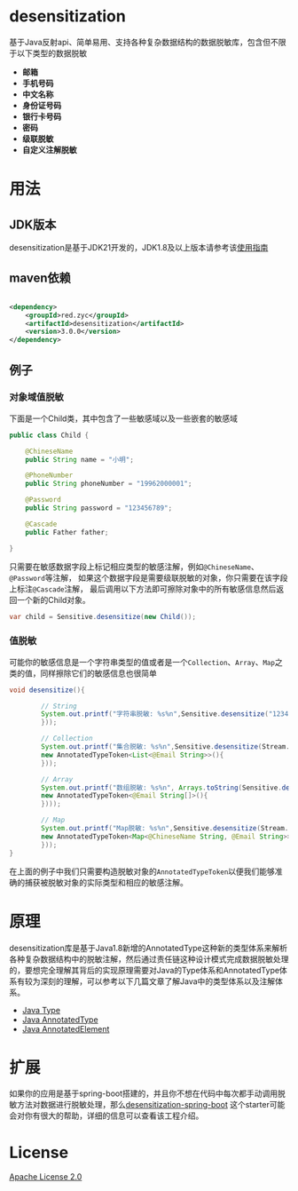 # desensitization

基于Java反射api、简单易用、支持各种复杂数据结构的数据脱敏库，包含但不限于以下类型的数据脱敏

* **邮箱**
* **手机号码**
* **中文名称**
* **身份证号码**
* **银行卡号码**
* **密码**
* **级联脱敏**
* **自定义注解脱敏**

# 用法
## JDK版本
desensitization是基于JDK21开发的，JDK1.8及以上版本请参考该[使用指南](https://github.com/allurx/desensitization/tree/v2.4.6)

## maven依赖

```xml

<dependency>
    <groupId>red.zyc</groupId>
    <artifactId>desensitization</artifactId>
    <version>3.0.0</version>
</dependency>
```

## 例子

### 对象域值脱敏

下面是一个Child类，其中包含了一些敏感域以及一些嵌套的敏感域

```java
public class Child {

    @ChineseName
    public String name = "小明";

    @PhoneNumber
    public String phoneNumber = "19962000001";

    @Password
    public String password = "123456789";

    @Cascade
    public Father father;    

}
```

只需要在敏感数据字段上标记相应类型的敏感注解，例如`@ChineseName`、`@Password`等注解，
如果这个数据字段是需要级联脱敏的对象，你只需要在该字段上标注`@Cascade`注解，
最后调用以下方法即可擦除对象中的所有敏感信息然后返回一个新的Child对象。

```java
var child = Sensitive.desensitize(new Child());
```

### 值脱敏

可能你的敏感信息是一个字符串类型的值或者是一个`Collection`、`Array`、`Map`之类的值，同样擦除它们的敏感信息也很简单

```java
void desensitize(){

        // String
        System.out.printf("字符串脱敏: %s%n",Sensitive.desensitize("123456@qq.com",new AnnotatedTypeToken<@Email String>(){
        }));

        // Collection
        System.out.printf("集合脱敏: %s%n",Sensitive.desensitize(Stream.of("123456@qq.com","1234567@qq.com","1234568@qq.com").collect(Collectors.toList()),
        new AnnotatedTypeToken<List<@Email String>>(){
        }));

        // Array
        System.out.printf("数组脱敏: %s%n", Arrays.toString(Sensitive.desensitize(new String[]{"123456@qq.com","1234567@qq.com","12345678@qq.com"},
        new AnnotatedTypeToken<@Email String[]>(){
        })));

        // Map
        System.out.printf("Map脱敏: %s%n",Sensitive.desensitize(Stream.of("张三","李四","小明").collect(Collectors.toMap(s->s, s->"123456@qq.com")),
        new AnnotatedTypeToken<Map<@ChineseName String, @Email String>>(){
        }));
}
```
在上面的例子中我们只需要构造脱敏对象的`AnnotatedTypeToken`以便我们能够准确的捕获被脱敏对象的实际类型和相应的敏感注解。
# 原理

desensitization库是基于Java1.8新增的AnnotatedType这种新的类型体系来解析各种复杂数据结构中的脱敏注解，然后通过责任链这种设计模式完成数据脱敏处理的，要想完全理解其背后的实现原理需要对Java的Type体系和AnnotatedType体系有较为深刻的理解，可以参考以下几篇文章了解Java中的类型体系以及注解体系。

* [Java Type](https://www.zyc.red/Java/Reflection/Type)
* [Java AnnotatedType](https://www.zyc.red/Java/Reflection/AnnotatedType)
* [Java AnnotatedElement](https://www.zyc.red/Java/Reflection/AnnotatedElement)

# 扩展

如果你的应用是基于spring-boot搭建的，并且你不想在代码中每次都手动调用脱敏方法对数据进行脱敏处理，那么[desensitization-spring-boot](https://github.com/allurx/desensitization-spring-boot)
这个starter可能会对你有很大的帮助，详细的信息可以查看该工程介绍。

# License

[Apache License 2.0](https://github.com/allurx/desensitization/blob/master/LICENSE.txt)
